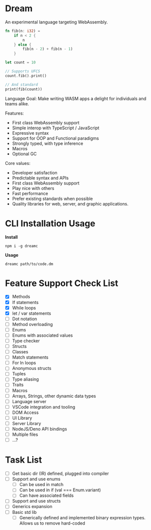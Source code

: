 # Dream

An experimental language targeting WebAssembly.

```rust
fn fib(n: i32) =
    if n < 2 {
        n
    } else {
        fib(n - 2) + fib(n - 1)
    }

let count = 10

// Supports UFCS
count.fib().print()

// And standard
print(fib(count))
```

Language Goal:
Make writing WASM apps a delight for individuals and teams alike.

Features:
- First class WebAssembly support
- Simple interop with TypeScript / JavaScript
- Expressive syntax
- Support for OOP and Functional paradigms
- Strongly typed, with type inference
- Macros
- Optional GC

Core values:
- Developer satisfaction
- Predictable syntax and APIs
- First class WebAssembly support
- Play nice with others
- Fast performance
- Prefer existing standards when possible
- Quality libraries for web, server, and graphic applications.

# CLI Installation Usage

**Install**
```
npm i -g dreamc
```

**Usage**
```
dreamc path/to/code.dm
```

# Feature Support Check List
- [x] Methods
- [x] If statements
- [x] While loops
- [x] let / var statements
- [ ] Dot notation
- [ ] Method overloading
- [ ] Enums
- [ ] Enums with associated values
- [ ] Type checker
- [ ] Structs
- [ ] Classes
- [ ] Match statements
- [ ] For In loops
- [ ] Anonymous structs
- [ ] Tuples
- [ ] Type aliasing
- [ ] Traits
- [ ] Macros
- [ ] Arrays, Strings, other dynamic data types
- [ ] Language server
- [ ] VSCode integration and tooling
- [ ] DOM Access
- [ ] UI Library
- [ ] Server Library
- [ ] NodeJS/Deno API bindings
- [ ] Multiple files
- [ ] ...?

# Task List
- [ ] Get basic dir (IR) defined, plugged into compiler
- [ ] Support and use enums
  - [ ] Can be used in match
  - [ ] Can be used in if (val === Enum.variant)
  - [ ] Can have associated fields
- [ ] Support and use structs
- [ ] Generics expansion
- [ ] Basic std lib
  - [ ] Generically defined and implemented binary expression types. Allows us to remove hard-coded
